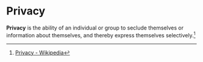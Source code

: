 # Privacy
**Privacy** is the ability of an individual or group to seclude themselves or information about themselves, and thereby express themselves selectively.[^wiki]

[^wiki]: [Privacy - Wikipedia](https://en.wikipedia.org/wiki/Privacy)